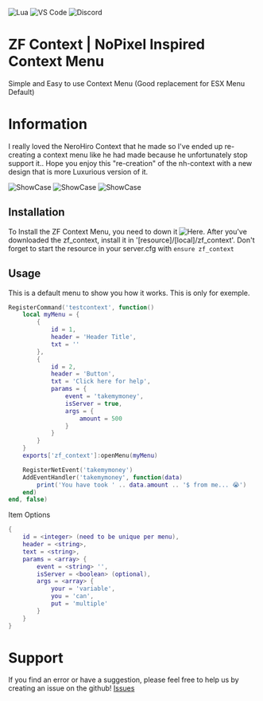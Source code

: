 ![Lua](https://img.shields.io/badge/lua-%232C2D72.svg?style=for-the-badge&logo=lua&logoColor=white)
![VS Code](https://img.shields.io/badge/VS%20Code-0078d7.svg?style=for-the-badge&logo=visual-studio-code&logoColor=white)
![Discord](https://img.shields.io/badge/%3CZF%3E-%237289DA.svg?style=for-the-badge&logo=discord&logoColor=white)

# ZF Context | NoPixel Inspired Context Menu
Simple and Easy to use Context Menu (Good replacement for ESX Menu Default)


# Information
I really loved the NeroHiro Context that he made so I've ended up re-creating a context menu like he had made because he unfortunately stop support it..
Hope you enjoy this "re-creation" of the nh-context with a new design that is more Luxurious version of it.

![ShowCase](https://media.discordapp.net/attachments/888447971933425694/888935190485954611/unknown.png)
![ShowCase](https://media.discordapp.net/attachments/888447971933425694/888936008358449192/unknown.png)
![ShowCase](https://media.discordapp.net/attachments/888447971933425694/888936077665120256/unknown.png)


## Installation
To Install the ZF Context Menu, you need to down it ![Here](https://github.com/zf-development/zf_context/releases).
After you've downloaded the zf_context, install it in '[resource]/[local]/zf_context'.
Don't forget to start the resource in your server.cfg with `ensure zf_context`


## Usage
This is a default menu to show you how it works.
This is only for exemple.
```lua
RegisterCommand('testcontext', function()
    local myMenu = {
        {
            id = 1,
            header = 'Header Title',
            txt = ''
        },
        {
            id = 2,
            header = 'Button',
            txt = 'Click here for help',
            params = {
                event = 'takemymoney',
                isServer = true,
                args = {
                    amount = 500
                }
            }
        }
    }
    exports['zf_context']:openMenu(myMenu)

    RegisterNetEvent('takemymoney')
    AddEventHandler('takemymoney', function(data)
        print('You have took ' .. data.amount .. '$ from me... 😭')
    end)
end, false)
```

Item Options
```lua
{
    id = <integer> (need to be unique per menu),
    header = <string>,
    text = <string>,
    params = <array> {
        event = <string> '',
        isServer = <boolean> (optional),
        args = <array> {
            your = 'variable',
            you = 'can',
            put = 'multiple'
        }
    }
}
```

# Support
If you find an error or have a suggestion, please feel free to help us by creating an issue on the github! [Issues](https://github.com/zf-development/zf_context/issues)

